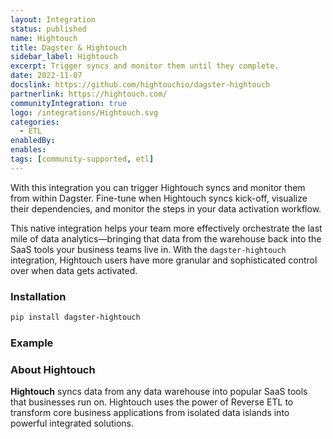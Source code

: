 ```yaml
---
layout: Integration
status: published
name: Hightouch
title: Dagster & Hightouch
sidebar_label: Hightouch
excerpt: Trigger syncs and monitor them until they complete.
date: 2022-11-07
docslink: https://github.com/hightouchio/dagster-hightouch
partnerlink: https://hightouch.com/
communityIntegration: true
logo: /integrations/Hightouch.svg
categories:
  - ETL
enabledBy:
enables:
tags: [community-supported, etl]
---
```




With this integration you can trigger Hightouch syncs and monitor them from within Dagster. Fine-tune when Hightouch syncs kick-off, visualize their dependencies, and monitor the steps in your data activation workflow.

This native integration helps your team more effectively orchestrate the last mile of data analytics—bringing that data from the warehouse back into the SaaS tools your business teams live in. With the `dagster-hightouch` integration, Hightouch users have more granular and sophisticated control over when data gets activated.

### Installation

```bash
pip install dagster-hightouch
```

### Example

<CodeExample filePath="integrations/hightouch.py" language="python" />

### About Hightouch

**Hightouch** syncs data from any data warehouse into popular SaaS tools that businesses run on. Hightouch uses the power of Reverse ETL to transform core business applications from isolated data islands into powerful integrated solutions.
